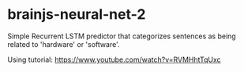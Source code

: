 # brainjs-neural-net-2


Simple Recurrent LSTM predictor that categorizes sentences as being related to 'hardware' or 'software'.

Using tutorial: https://www.youtube.com/watch?v=RVMHhtTqUxc
